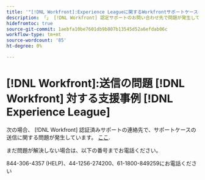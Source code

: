 ```yaml
---
title: '"[!DNL Workfront]:Experience Leagueに関するWorkfrontサポートケースの送信の問題»'
description: 「」 [!DNL Workfront] 認定サポートのお問い合わせ先で問題が発生しています。サポートケースの送信に関しては、以下の番号までお電話ください。お問い合わせいただければ、お手伝いいたします。」
hidefromtoc: true
source-git-commit: 1aebfa10be7601db9b807b13545d52a6efdab06c
workflow-type: tm+mt
source-wordcount: '85'
ht-degree: 0%

---
```



# [!DNL Workfront]:送信の問題 [!DNL Workfront] 対する支援事例 [!DNL Experience League]

次の場合、 [!DNL Workfront] 認証済みサポートの連絡先で、サポートケースの送信に関する問題が発生しています。 [ここ](https://workfrontpartners.force.com/one/s/).

まだ問題が解決しない場合は、以下の番号までお電話ください。

844-306-4357 (HELP)、44-1256-274200、61-1800-849259にお電話ください
